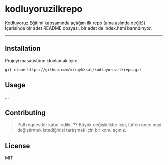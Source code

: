 # kodluyoruzilkrepo
Kodluyoruz Eğitimi kapsamında açtığım ilk repo (ama aslında değil:))
İçerisinde bir adet README dosyası, bir adet de index.html barındırıyor.

---

## Installation
Projeyi masaüstüne klonlamak için:

```git clone https://github.com/miraykksal/kodluyoruzilkrepo.git ```

## Usage
...

## Contributing
> Pull requestler kabul edilir. ??  Büyük değişiklikler için, lütfen önce neyi değiştirmek istediğinizi tartışmak için bir konu açınız.

## License
MIT



